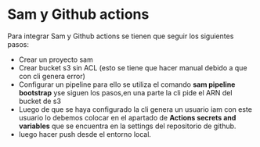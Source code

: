 # Sam y Github actions

Para integrar Sam y  Github actions se tienen que seguir los siguientes pasos:

 - Crear un proyecto sam
 - Crear bucket s3 sin ACL (esto se tiene que hacer manual debido a que con cli genera error)
 - Configurar un pipeline para ello se utiliza el comando **sam pipeline bootstrap** yse siguen los pasos,en una parte la cli pide el ARN del bucket de s3
 - Luego de que se haya configurado la cli genera un usuario iam con este usuario lo debemos colocar en el apartado de **Actions secrets and variables** que se encuentra en la settings del repositorio de github.
 - luego hacer push desde el entorno local.


